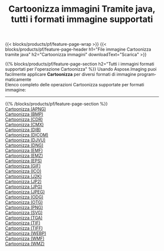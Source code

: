 ﻿---
title: Cartoonizza immagini Tramite java, tutti i formati immagine supportati 
weight: 3920
url: /it/java/cartoonify 
lang: it
langdirlevel: 2
locales: zh-hans,ja,it,ru,de,es,fr,nl,id,lt,pl,pt,vi,tr,ko,zh-hant,ar,hi,th,sv,cs,uk,he
description: Usando Aspose.Imaging puoi facilmente Cartoonizza immagini tramite java
---

{{< blocks/products/pf/feature-page-wrap >}}
{{< blocks/products/pf/feature-page-header h1="File immagine Cartoonizza tramite java" h2="Cartoonizza immagini" downloadText="Scarica" >}}


{{% blocks/products/pf/feature-page-section  h2="Tutti i immagini formati supportati per l'operazione Cartoonizza" %}}
Usando Aspose.Imaging puoi facilmente applicare **Cartoonizza** per diversi formati di immagine programmaticamente
<br/>
Elenco completo delle operazioni Cartoonizza supportate per formati immagine:
<hr/>
{{% /blocks/products/pf/feature-page-section %}}
<div class="container-fluid productfamilypage bg-gray">
    <div class="convertypes bg-gray agp-content section">
        <div class="container">
		<div class="row other-converters">
		    <div class='col-md-2 other-converter remove-lp remove-rp'><a href="/imaging/it/java/cartoonify/apng" >Cartoonizza (APNG)</a></div><div class='col-md-2 other-converter remove-lp remove-rp'><a href="/imaging/it/java/cartoonify/bmp" >Cartoonizza (BMP)</a></div><div class='col-md-2 other-converter remove-lp remove-rp'><a href="/imaging/it/java/cartoonify/cdr" >Cartoonizza (CDR)</a></div><div class='col-md-2 other-converter remove-lp remove-rp'><a href="/imaging/it/java/cartoonify/cmx" >Cartoonizza (CMX)</a></div><div class='col-md-2 other-converter remove-lp remove-rp'><a href="/imaging/it/java/cartoonify/dib" >Cartoonizza (DIB)</a></div><div class='col-md-2 other-converter remove-lp remove-rp'><a href="/imaging/it/java/cartoonify/dicom" >Cartoonizza (DICOM)</a></div><div class='col-md-2 other-converter remove-lp remove-rp'><a href="/imaging/it/java/cartoonify/djvu" >Cartoonizza (DJVU)</a></div><div class='col-md-2 other-converter remove-lp remove-rp'><a href="/imaging/it/java/cartoonify/dng" >Cartoonizza (DNG)</a></div><div class='col-md-2 other-converter remove-lp remove-rp'><a href="/imaging/it/java/cartoonify/emf" >Cartoonizza (EMF)</a></div><div class='col-md-2 other-converter remove-lp remove-rp'><a href="/imaging/it/java/cartoonify/emz" >Cartoonizza (EMZ)</a></div><div class='col-md-2 other-converter remove-lp remove-rp'><a href="/imaging/it/java/cartoonify/eps" >Cartoonizza (EPS)</a></div><div class='col-md-2 other-converter remove-lp remove-rp'><a href="/imaging/it/java/cartoonify/gif" >Cartoonizza (GIF)</a></div><div class='col-md-2 other-converter remove-lp remove-rp'><a href="/imaging/it/java/cartoonify/ico" >Cartoonizza (ICO)</a></div><div class='col-md-2 other-converter remove-lp remove-rp'><a href="/imaging/it/java/cartoonify/j2k" >Cartoonizza (J2K)</a></div><div class='col-md-2 other-converter remove-lp remove-rp'><a href="/imaging/it/java/cartoonify/jp2" >Cartoonizza (JP2)</a></div><div class='col-md-2 other-converter remove-lp remove-rp'><a href="/imaging/it/java/cartoonify/jpg" >Cartoonizza (JPG)</a></div><div class='col-md-2 other-converter remove-lp remove-rp'><a href="/imaging/it/java/cartoonify/jpeg" >Cartoonizza (JPEG)</a></div><div class='col-md-2 other-converter remove-lp remove-rp'><a href="/imaging/it/java/cartoonify/odg" >Cartoonizza (ODG)</a></div><div class='col-md-2 other-converter remove-lp remove-rp'><a href="/imaging/it/java/cartoonify/otg" >Cartoonizza (OTG)</a></div><div class='col-md-2 other-converter remove-lp remove-rp'><a href="/imaging/it/java/cartoonify/png" >Cartoonizza (PNG)</a></div><div class='col-md-2 other-converter remove-lp remove-rp'><a href="/imaging/it/java/cartoonify/svg" >Cartoonizza (SVG)</a></div><div class='col-md-2 other-converter remove-lp remove-rp'><a href="/imaging/it/java/cartoonify/tga" >Cartoonizza (TGA)</a></div><div class='col-md-2 other-converter remove-lp remove-rp'><a href="/imaging/it/java/cartoonify/tif" >Cartoonizza (TIF)</a></div><div class='col-md-2 other-converter remove-lp remove-rp'><a href="/imaging/it/java/cartoonify/tiff" >Cartoonizza (TIFF)</a></div><div class='col-md-2 other-converter remove-lp remove-rp'><a href="/imaging/it/java/cartoonify/webp" >Cartoonizza (WEBP)</a></div><div class='col-md-2 other-converter remove-lp remove-rp'><a href="/imaging/it/java/cartoonify/wmf" >Cartoonizza (WMF)</a></div><div class='col-md-2 other-converter remove-lp remove-rp'><a href="/imaging/it/java/cartoonify/wmz" >Cartoonizza (WMZ)</a></div>
                </div>
        </div>
    </div>
</div>
<br/>
